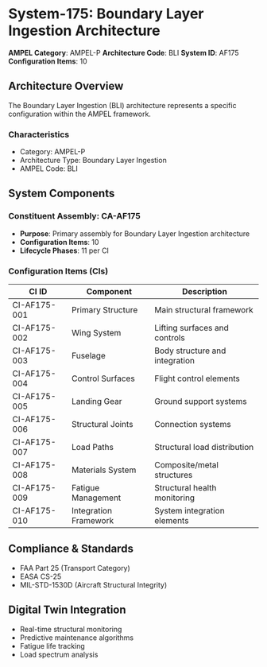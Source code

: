 # System-175: Boundary Layer Ingestion Architecture

**AMPEL Category**: AMPEL-P
**Architecture Code**: BLI
**System ID**: AF175
**Configuration Items**: 10

## Architecture Overview

The Boundary Layer Ingestion (BLI) architecture represents a specific configuration within the AMPEL framework.

### Characteristics
- Category: AMPEL-P
- Architecture Type: Boundary Layer Ingestion
- AMPEL Code: BLI

## System Components

### Constituent Assembly: CA-AF175
- **Purpose**: Primary assembly for Boundary Layer Ingestion architecture
- **Configuration Items**: 10
- **Lifecycle Phases**: 11 per CI

### Configuration Items (CIs)

| CI ID | Component | Description |
|-------|-----------|-------------|
| CI-AF175-001 | Primary Structure | Main structural framework |
| CI-AF175-002 | Wing System | Lifting surfaces and controls |
| CI-AF175-003 | Fuselage | Body structure and integration |
| CI-AF175-004 | Control Surfaces | Flight control elements |
| CI-AF175-005 | Landing Gear | Ground support systems |
| CI-AF175-006 | Structural Joints | Connection systems |
| CI-AF175-007 | Load Paths | Structural load distribution |
| CI-AF175-008 | Materials System | Composite/metal structures |
| CI-AF175-009 | Fatigue Management | Structural health monitoring |
| CI-AF175-010 | Integration Framework | System integration elements |

## Compliance & Standards
- FAA Part 25 (Transport Category)
- EASA CS-25
- MIL-STD-1530D (Aircraft Structural Integrity)

## Digital Twin Integration
- Real-time structural monitoring
- Predictive maintenance algorithms
- Fatigue life tracking
- Load spectrum analysis
